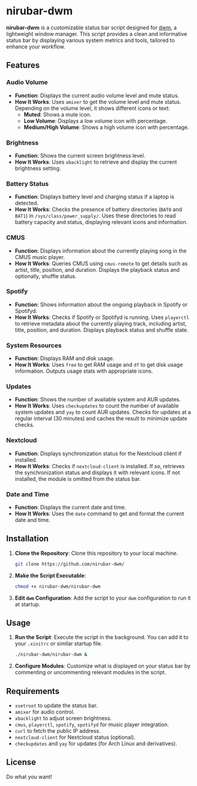 # nirubar-dwm

**nirubar-dwm** is a customizable status bar script designed for [dwm](https://dwm.suckless.org/), a lightweight window manager. This script provides a clean and informative status bar by displaying various system metrics and tools, tailored to enhance your workflow.

## Features

### Audio Volume

- **Function**: Displays the current audio volume level and mute status.
- **How It Works**: Uses `amixer` to get the volume level and mute status. Depending on the volume level, it shows different icons or text:
  - **Muted**: Shows a mute icon.
  - **Low Volume**: Displays a low volume icon with percentage.
  - **Medium/High Volume**: Shows a high volume icon with percentage.

### Brightness

- **Function**: Shows the current screen brightness level.
- **How It Works**: Uses `xbacklight` to retrieve and display the current brightness setting.

### Battery Status

- **Function**: Displays battery level and charging status if a laptop is detected.
- **How It Works**: Checks the presence of battery directories (`BAT0` and `BAT1`) in `/sys/class/power_supply/`. Uses these directories to read battery capacity and status, displaying relevant icons and information.

### CMUS

- **Function**: Displays information about the currently playing song in the CMUS music player.
- **How It Works**: Queries CMUS using `cmus-remote` to get details such as artist, title, position, and duration. Displays the playback status and optionally, shuffle status.

### Spotify

- **Function**: Shows information about the ongoing playback in Spotify or Spotifyd.
- **How It Works**: Checks if Spotify or Spotifyd is running. Uses `playerctl` to retrieve metadata about the currently playing track, including artist, title, position, and duration. Displays playback status and shuffle state.

### System Resources

- **Function**: Displays RAM and disk usage.
- **How It Works**: Uses `free` to get RAM usage and `df` to get disk usage information. Outputs usage stats with appropriate icons.

### Updates

- **Function**: Shows the number of available system and AUR updates.
- **How It Works**: Uses `checkupdates` to count the number of available system updates and `yay` to count AUR updates. Checks for updates at a regular interval (30 minutes) and caches the result to minimize update checks.

### Nextcloud

- **Function**: Displays synchronization status for the Nextcloud client if installed.
- **How It Works**: Checks if `nextcloud-client` is installed. If so, retrieves the synchronization status and displays it with relevant icons. If not installed, the module is omitted from the status bar.

### Date and Time

- **Function**: Displays the current date and time.
- **How It Works**: Uses the `date` command to get and format the current date and time.

## Installation

1. **Clone the Repository**: Clone this repository to your local machine.
    ```sh
    git clone https://github.com/nirubar-dwm/
    ```

2. **Make the Script Executable**:
    ```sh
    chmod +x nirubar-dwm/nirubar-dwm
    ```

3. **Edit `dwm` Configuration**: Add the script to your `dwm` configuration to run it at startup.

## Usage

1. **Run the Script**: Execute the script in the background. You can add it to your `.xinitrc` or similar startup file.
    ```sh
    ./nirubar-dwm/nirubar-dwm &
    ```

2. **Configure Modules**: Customize what is displayed on your status bar by commenting or uncommenting relevant modules in the script.

## Requirements

- `xsetroot` to update the status bar.
- `amixer` for audio control.
- `xbacklight` to adjust screen brightness.
- `cmus`, `playerctl`, `spotify`, `spotifyd` for music player integration.
- `curl` to fetch the public IP address.
- `nextcloud-client` for Nextcloud status (optional).
- `checkupdates` and `yay` for updates (for Arch Linux and derivatives).

## License

Do what you want!
